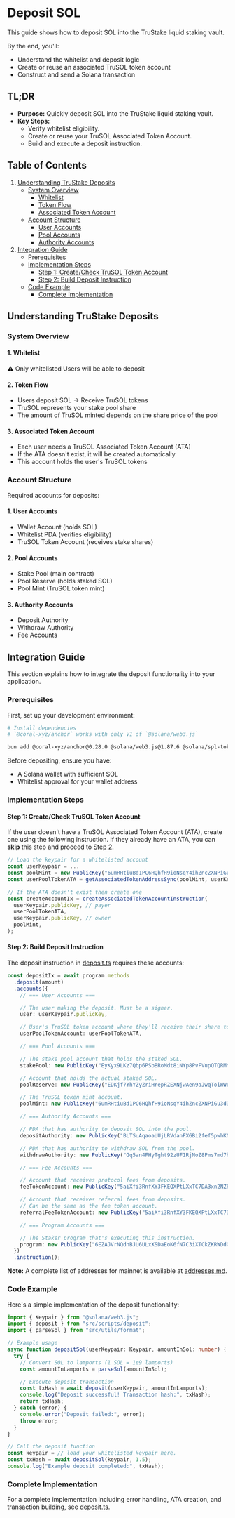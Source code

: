 # Deposit SOL

This guide shows how to deposit SOL into the TruStake liquid staking vault.

By the end, you'll:

- Understand the whitelist and deposit logic
- Create or reuse an associated TruSOL token account
- Construct and send a Solana transaction

## TL;DR

- **Purpose:** Quickly deposit SOL into the TruStake liquid staking vault.
- **Key Steps:**
  - Verify whitelist eligibility.
  - Create or reuse your TruSOL Associated Token Account.
  - Build and execute a deposit instruction.

## Table of Contents

1. [Understanding TruStake Deposits](#understanding-trustake-deposits)
   - [System Overview](#system-overview)
     - [Whitelist](#1-whitelist)
     - [Token Flow](#2-token-flow)
     - [Associated Token Account](#3-associated-token-account)
   - [Account Structure](#account-structure)
     - [User Accounts](#1-user-accounts)
     - [Pool Accounts](#2-pool-accounts)
     - [Authority Accounts](#3-authority-accounts)
2. [Integration Guide](#integration-guide)
   - [Prerequisites](#prerequisites)
   - [Implementation Steps](#implementation-steps)
     - [Step 1: Create/Check TruSOL Token Account](#step-1-createcheck-trusol-token-account)
     - [Step 2: Build Deposit Instruction](#step-2-build-deposit-instruction)
   - [Code Example](#code-example)
     - [Complete Implementation](#complete-implementation)

## Understanding TruStake Deposits

### System Overview

#### 1. Whitelist

⚠️ Only whitelisted Users will be able to deposit

#### 2. Token Flow

- Users deposit SOL → Receive TruSOL tokens
- TruSOL represents your stake pool share
- The amount of TruSOL minted depends on the share price of the pool

#### 3. Associated Token Account

- Each user needs a TruSOL Associated Token Account (ATA)
- If the ATA doesn't exist, it will be created automatically
- This account holds the user's TruSOL tokens

### Account Structure

Required accounts for deposits:

#### 1. User Accounts

- Wallet Account (holds SOL)
- Whitelist PDA (verifies eligibility)
- TruSOL Token Account (receives stake shares)

#### 2. Pool Accounts

- Stake Pool (main contract)
- Pool Reserve (holds staked SOL)
- Pool Mint (TruSOL token mint)

#### 3. Authority Accounts

- Deposit Authority
- Withdraw Authority
- Fee Accounts

## Integration Guide

This section explains how to integrate the deposit functionality into your application.

### Prerequisites

First, set up your development environment:

```bash
# Install dependencies
# `@coral-xyz/anchor` works with only V1 of `@solana/web3.js`

bun add @coral-xyz/anchor@0.28.0 @solana/web3.js@1.87.6 @solana/spl-token@0.3.9
```

Before depositing, ensure you have:

- A Solana wallet with sufficient SOL
- Whitelist approval for your wallet address

### Implementation Steps

#### Step 1: Create/Check TruSOL Token Account

If the user doesn't have a TruSOL Associated Token Account (ATA), create one using the following instruction. If they
already have an ATA, you can **skip** this step and proceed to [Step 2](#step-2-build-deposit-instruction).

```typescript
// Load the keypair for a whitelisted account
const userKeypair = ...
const poolMint = new PublicKey("6umRHtiuBd1PC6HQhfH9ioNsqY4ihZncZXNPiGu3d3rN");
const userPoolTokenATA = getAssociatedTokenAddressSync(poolMint, userKeypair.publicKey);

// If the ATA doesn't exist then create one
const createAccountIx = createAssociatedTokenAccountInstruction(
  userKeypair.publicKey, // payer
  userPoolTokenATA,
  userKeypair.publicKey, // owner
  poolMint,
);
```

#### Step 2: Build Deposit Instruction

The deposit instruction in [deposit.ts](../src/scripts/deposit.ts) requires these accounts:

```typescript
const depositIx = await program.methods
  .deposit(amount)
  .accounts({
    // === User Accounts ===

    // The user making the deposit. Must be a signer.
    user: userKeypair.publicKey,

    // User's TruSOL token account where they'll receive their share tokens.
    userPoolTokenAccount: userPoolTokenATA,

    // === Pool Accounts ===

    // The stake pool account that holds the staked SOL.
    stakePool: new PublicKey("EyKyx9LKz7Qbp6PSbBRoMdt8iNYp8PvFVupQTQRMY9AM"),

    // Account that holds the actual staked SOL.
    poolReserve: new PublicKey("EDKjf7YhYZyZriHrepRZEXNjwAen9aJwqToiWWqKf9yU"),

    // The TruSOL token mint account.
    poolMint: new PublicKey("6umRHtiuBd1PC6HQhfH9ioNsqY4ihZncZXNPiGu3d3rN"),

    // === Authority Accounts ===

    // PDA that has authority to deposit SOL into the pool.
    depositAuthority: new PublicKey("BLTSuAqaoaUUjLRVdanFXGBi2fef5pwhKN23kCMVgX2T"),

    // PDA that has authority to withdraw SOL from the pool.
    withdrawAuthority: new PublicKey("Gq5an4FHyTght92zUF1RjNoZ8Pms7md7hRfGVHeswZku"),

    // === Fee Accounts ===

    // Account that receives protocol fees from deposits.
    feeTokenAccount: new PublicKey("5aiXfi3RnfXY3FKEQXPtLXxTC7DA3xn2NZPcQvhRPtod"),

    // Account that receives referral fees from deposits.
    // Can be the same as the fee token account.
    referralFeeTokenAccount: new PublicKey("5aiXfi3RnfXY3FKEQXPtLXxTC7DA3xn2NZPcQvhRPtod"),

    // === Program Accounts ===

    // The Staker program that's executing this instruction.
    program: new PublicKey("6EZAJVrNQdnBJU6ULxXSDaEoK6fN7C3iXTCkZKRWDdGM"),
  })
  .instruction();
```

**Note:** A complete list of addresses for mainnet is available at [addresses.md](./addresses.md).

### Code Example

Here's a simple implementation of the deposit functionality:

```typescript
import { Keypair } from "@solana/web3.js";
import { deposit } from "src/scripts/deposit";
import { parseSol } from "src/utils/format";

// Example usage
async function depositSol(userKeypair: Keypair, amountInSol: number) {
  try {
    // Convert SOL to lamports (1 SOL = 1e9 lamports)
    const amountInLamports = parseSol(amountInSol);

    // Execute deposit transaction
    const txHash = await deposit(userKeypair, amountInLamports);
    console.log("Deposit successful! Transaction hash:", txHash);
    return txHash;
  } catch (error) {
    console.error("Deposit failed:", error);
    throw error;
  }
}

// Call the deposit function
const keypair = // load your whitelisted keypair here.
const txHash = await depositSol(keypair, 1.5);
console.log("Example deposit completed:", txHash);
```

### Complete Implementation

For a complete implementation including error handling, ATA creation, and transaction building, see
[deposit.ts](../src/scripts/deposit.ts).
